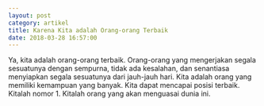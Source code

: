 ```yaml
---
layout: post
category: artikel
title: Karena Kita adalah Orang-orang Terbaik
date: 2018-03-28 16:57:00
---
```


Ya, kita adalah orang-orang terbaik. Orang-orang yang mengerjakan segala sesuatunya dengan sempurna, tidak ada kesalahan, dan senantiasa menyiapkan segala sesuatunya dari jauh-jauh hari. Kita adalah orang yang memiliki kemampuan yang banyak. Kita dapat mencapai posisi terbaik. Kitalah nomor 1. Kitalah orang yang akan menguasai dunia ini.